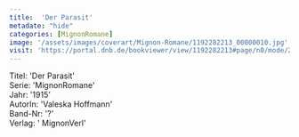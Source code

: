 ```yaml
---
title:  'Der Parasit'
metadate: "hide"
categories: [MignonRomane]
image: '/assets/images/coverart/Mignon-Romane/1192282213_00000010.jpg'
visit: 'https://portal.dnb.de/bookviewer/view/1192282213#page/n0/mode/2up'
---
```

Titel: 'Der Parasit' <br>
Serie: 'MignonRomane' <br>
Jahr: '1915' <br>
AutorIn: 'Valeska Hoffmann' <br>
Band-Nr: '?' <br>
Verlag: ' MignonVerl'